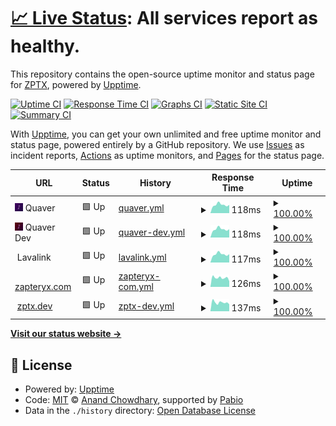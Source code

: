 # [📈 Live Status](https://status.zptx.dev): <!--live status--> **All services report as healthy.**

This repository contains the open-source uptime monitor and status page for [ZPTX](https://zptx.dev/), powered by [Upptime](https://github.com/upptime/upptime).

[![Uptime CI](https://github.com/ZPTXDev/status/workflows/Uptime%20CI/badge.svg)](https://github.com/ZPTXDev/status/actions?query=workflow%3A%22Uptime+CI%22)
[![Response Time CI](https://github.com/ZPTXDev/status/workflows/Response%20Time%20CI/badge.svg)](https://github.com/ZPTXDev/status/actions?query=workflow%3A%22Response+Time+CI%22)
[![Graphs CI](https://github.com/ZPTXDev/status/workflows/Graphs%20CI/badge.svg)](https://github.com/ZPTXDev/status/actions?query=workflow%3A%22Graphs+CI%22)
[![Static Site CI](https://github.com/ZPTXDev/status/workflows/Static%20Site%20CI/badge.svg)](https://github.com/ZPTXDev/status/actions?query=workflow%3A%22Static+Site+CI%22)
[![Summary CI](https://github.com/ZPTXDev/status/workflows/Summary%20CI/badge.svg)](https://github.com/ZPTXDev/status/actions?query=workflow%3A%22Summary+CI%22)

With [Upptime](https://upptime.js.org), you can get your own unlimited and free uptime monitor and status page, powered entirely by a GitHub repository. We use [Issues](https://github.com/ZPTXDev/status/issues) as incident reports, [Actions](https://github.com/ZPTXDev/status/actions) as uptime monitors, and [Pages](https://status.zptx.dev) for the status page.

<!--start: status pages-->
<!-- This summary is generated by Upptime (https://github.com/upptime/upptime) -->
<!-- Do not edit this manually, your changes will be overwritten -->
<!-- prettier-ignore -->
| URL | Status | History | Response Time | Uptime |
| --- | ------ | ------- | ------------- | ------ |
| <img alt="" src="https://raw.githubusercontent.com/ZPTXDev/status/master/assets/quaver.png" height="13"> Quaver | 🟩 Up | [quaver.yml](https://github.com/ZPTXDev/status/commits/HEAD/history/quaver.yml) | <details><summary><img alt="Response time graph" src="./graphs/quaver/response-time-week.png" height="20"> 118ms</summary><br><a href="https://status.zptx.dev/history/quaver"><img alt="Response time 119" src="https://img.shields.io/endpoint?url=https%3A%2F%2Fraw.githubusercontent.com%2FZPTXDev%2Fstatus%2FHEAD%2Fapi%2Fquaver%2Fresponse-time.json"></a><br><a href="https://status.zptx.dev/history/quaver"><img alt="24-hour response time 116" src="https://img.shields.io/endpoint?url=https%3A%2F%2Fraw.githubusercontent.com%2FZPTXDev%2Fstatus%2FHEAD%2Fapi%2Fquaver%2Fresponse-time-day.json"></a><br><a href="https://status.zptx.dev/history/quaver"><img alt="7-day response time 118" src="https://img.shields.io/endpoint?url=https%3A%2F%2Fraw.githubusercontent.com%2FZPTXDev%2Fstatus%2FHEAD%2Fapi%2Fquaver%2Fresponse-time-week.json"></a><br><a href="https://status.zptx.dev/history/quaver"><img alt="30-day response time 119" src="https://img.shields.io/endpoint?url=https%3A%2F%2Fraw.githubusercontent.com%2FZPTXDev%2Fstatus%2FHEAD%2Fapi%2Fquaver%2Fresponse-time-month.json"></a><br><a href="https://status.zptx.dev/history/quaver"><img alt="1-year response time 119" src="https://img.shields.io/endpoint?url=https%3A%2F%2Fraw.githubusercontent.com%2FZPTXDev%2Fstatus%2FHEAD%2Fapi%2Fquaver%2Fresponse-time-year.json"></a></details> | <details><summary><a href="https://status.zptx.dev/history/quaver">100.00%</a></summary><a href="https://status.zptx.dev/history/quaver"><img alt="All-time uptime 100.00%" src="https://img.shields.io/endpoint?url=https%3A%2F%2Fraw.githubusercontent.com%2FZPTXDev%2Fstatus%2FHEAD%2Fapi%2Fquaver%2Fuptime.json"></a><br><a href="https://status.zptx.dev/history/quaver"><img alt="24-hour uptime 100.00%" src="https://img.shields.io/endpoint?url=https%3A%2F%2Fraw.githubusercontent.com%2FZPTXDev%2Fstatus%2FHEAD%2Fapi%2Fquaver%2Fuptime-day.json"></a><br><a href="https://status.zptx.dev/history/quaver"><img alt="7-day uptime 100.00%" src="https://img.shields.io/endpoint?url=https%3A%2F%2Fraw.githubusercontent.com%2FZPTXDev%2Fstatus%2FHEAD%2Fapi%2Fquaver%2Fuptime-week.json"></a><br><a href="https://status.zptx.dev/history/quaver"><img alt="30-day uptime 100.00%" src="https://img.shields.io/endpoint?url=https%3A%2F%2Fraw.githubusercontent.com%2FZPTXDev%2Fstatus%2FHEAD%2Fapi%2Fquaver%2Fuptime-month.json"></a><br><a href="https://status.zptx.dev/history/quaver"><img alt="1-year uptime 100.00%" src="https://img.shields.io/endpoint?url=https%3A%2F%2Fraw.githubusercontent.com%2FZPTXDev%2Fstatus%2FHEAD%2Fapi%2Fquaver%2Fuptime-year.json"></a></details>
| <img alt="" src="https://raw.githubusercontent.com/ZPTXDev/status/master/assets/quaver-dev.png" height="13"> Quaver Dev | 🟩 Up | [quaver-dev.yml](https://github.com/ZPTXDev/status/commits/HEAD/history/quaver-dev.yml) | <details><summary><img alt="Response time graph" src="./graphs/quaver-dev/response-time-week.png" height="20"> 118ms</summary><br><a href="https://status.zptx.dev/history/quaver-dev"><img alt="Response time 119" src="https://img.shields.io/endpoint?url=https%3A%2F%2Fraw.githubusercontent.com%2FZPTXDev%2Fstatus%2FHEAD%2Fapi%2Fquaver-dev%2Fresponse-time.json"></a><br><a href="https://status.zptx.dev/history/quaver-dev"><img alt="24-hour response time 117" src="https://img.shields.io/endpoint?url=https%3A%2F%2Fraw.githubusercontent.com%2FZPTXDev%2Fstatus%2FHEAD%2Fapi%2Fquaver-dev%2Fresponse-time-day.json"></a><br><a href="https://status.zptx.dev/history/quaver-dev"><img alt="7-day response time 118" src="https://img.shields.io/endpoint?url=https%3A%2F%2Fraw.githubusercontent.com%2FZPTXDev%2Fstatus%2FHEAD%2Fapi%2Fquaver-dev%2Fresponse-time-week.json"></a><br><a href="https://status.zptx.dev/history/quaver-dev"><img alt="30-day response time 119" src="https://img.shields.io/endpoint?url=https%3A%2F%2Fraw.githubusercontent.com%2FZPTXDev%2Fstatus%2FHEAD%2Fapi%2Fquaver-dev%2Fresponse-time-month.json"></a><br><a href="https://status.zptx.dev/history/quaver-dev"><img alt="1-year response time 119" src="https://img.shields.io/endpoint?url=https%3A%2F%2Fraw.githubusercontent.com%2FZPTXDev%2Fstatus%2FHEAD%2Fapi%2Fquaver-dev%2Fresponse-time-year.json"></a></details> | <details><summary><a href="https://status.zptx.dev/history/quaver-dev">100.00%</a></summary><a href="https://status.zptx.dev/history/quaver-dev"><img alt="All-time uptime 100.00%" src="https://img.shields.io/endpoint?url=https%3A%2F%2Fraw.githubusercontent.com%2FZPTXDev%2Fstatus%2FHEAD%2Fapi%2Fquaver-dev%2Fuptime.json"></a><br><a href="https://status.zptx.dev/history/quaver-dev"><img alt="24-hour uptime 100.00%" src="https://img.shields.io/endpoint?url=https%3A%2F%2Fraw.githubusercontent.com%2FZPTXDev%2Fstatus%2FHEAD%2Fapi%2Fquaver-dev%2Fuptime-day.json"></a><br><a href="https://status.zptx.dev/history/quaver-dev"><img alt="7-day uptime 100.00%" src="https://img.shields.io/endpoint?url=https%3A%2F%2Fraw.githubusercontent.com%2FZPTXDev%2Fstatus%2FHEAD%2Fapi%2Fquaver-dev%2Fuptime-week.json"></a><br><a href="https://status.zptx.dev/history/quaver-dev"><img alt="30-day uptime 100.00%" src="https://img.shields.io/endpoint?url=https%3A%2F%2Fraw.githubusercontent.com%2FZPTXDev%2Fstatus%2FHEAD%2Fapi%2Fquaver-dev%2Fuptime-month.json"></a><br><a href="https://status.zptx.dev/history/quaver-dev"><img alt="1-year uptime 100.00%" src="https://img.shields.io/endpoint?url=https%3A%2F%2Fraw.githubusercontent.com%2FZPTXDev%2Fstatus%2FHEAD%2Fapi%2Fquaver-dev%2Fuptime-year.json"></a></details>
| <img alt="" src="https://raw.githubusercontent.com/lavalink-devs/Lavalink/master/branding/lavalink.svg" height="13"> Lavalink | 🟩 Up | [lavalink.yml](https://github.com/ZPTXDev/status/commits/HEAD/history/lavalink.yml) | <details><summary><img alt="Response time graph" src="./graphs/lavalink/response-time-week.png" height="20"> 117ms</summary><br><a href="https://status.zptx.dev/history/lavalink"><img alt="Response time 119" src="https://img.shields.io/endpoint?url=https%3A%2F%2Fraw.githubusercontent.com%2FZPTXDev%2Fstatus%2FHEAD%2Fapi%2Flavalink%2Fresponse-time.json"></a><br><a href="https://status.zptx.dev/history/lavalink"><img alt="24-hour response time 117" src="https://img.shields.io/endpoint?url=https%3A%2F%2Fraw.githubusercontent.com%2FZPTXDev%2Fstatus%2FHEAD%2Fapi%2Flavalink%2Fresponse-time-day.json"></a><br><a href="https://status.zptx.dev/history/lavalink"><img alt="7-day response time 117" src="https://img.shields.io/endpoint?url=https%3A%2F%2Fraw.githubusercontent.com%2FZPTXDev%2Fstatus%2FHEAD%2Fapi%2Flavalink%2Fresponse-time-week.json"></a><br><a href="https://status.zptx.dev/history/lavalink"><img alt="30-day response time 119" src="https://img.shields.io/endpoint?url=https%3A%2F%2Fraw.githubusercontent.com%2FZPTXDev%2Fstatus%2FHEAD%2Fapi%2Flavalink%2Fresponse-time-month.json"></a><br><a href="https://status.zptx.dev/history/lavalink"><img alt="1-year response time 119" src="https://img.shields.io/endpoint?url=https%3A%2F%2Fraw.githubusercontent.com%2FZPTXDev%2Fstatus%2FHEAD%2Fapi%2Flavalink%2Fresponse-time-year.json"></a></details> | <details><summary><a href="https://status.zptx.dev/history/lavalink">100.00%</a></summary><a href="https://status.zptx.dev/history/lavalink"><img alt="All-time uptime 100.00%" src="https://img.shields.io/endpoint?url=https%3A%2F%2Fraw.githubusercontent.com%2FZPTXDev%2Fstatus%2FHEAD%2Fapi%2Flavalink%2Fuptime.json"></a><br><a href="https://status.zptx.dev/history/lavalink"><img alt="24-hour uptime 100.00%" src="https://img.shields.io/endpoint?url=https%3A%2F%2Fraw.githubusercontent.com%2FZPTXDev%2Fstatus%2FHEAD%2Fapi%2Flavalink%2Fuptime-day.json"></a><br><a href="https://status.zptx.dev/history/lavalink"><img alt="7-day uptime 100.00%" src="https://img.shields.io/endpoint?url=https%3A%2F%2Fraw.githubusercontent.com%2FZPTXDev%2Fstatus%2FHEAD%2Fapi%2Flavalink%2Fuptime-week.json"></a><br><a href="https://status.zptx.dev/history/lavalink"><img alt="30-day uptime 100.00%" src="https://img.shields.io/endpoint?url=https%3A%2F%2Fraw.githubusercontent.com%2FZPTXDev%2Fstatus%2FHEAD%2Fapi%2Flavalink%2Fuptime-month.json"></a><br><a href="https://status.zptx.dev/history/lavalink"><img alt="1-year uptime 100.00%" src="https://img.shields.io/endpoint?url=https%3A%2F%2Fraw.githubusercontent.com%2FZPTXDev%2Fstatus%2FHEAD%2Fapi%2Flavalink%2Fuptime-year.json"></a></details>
| <img alt="" src="https://icons.duckduckgo.com/ip3/zapteryx.com.ico" height="13"> [zapteryx.com](https://zapteryx.com) | 🟩 Up | [zapteryx-com.yml](https://github.com/ZPTXDev/status/commits/HEAD/history/zapteryx-com.yml) | <details><summary><img alt="Response time graph" src="./graphs/zapteryx-com/response-time-week.png" height="20"> 126ms</summary><br><a href="https://status.zptx.dev/history/zapteryx-com"><img alt="Response time 144" src="https://img.shields.io/endpoint?url=https%3A%2F%2Fraw.githubusercontent.com%2FZPTXDev%2Fstatus%2FHEAD%2Fapi%2Fzapteryx-com%2Fresponse-time.json"></a><br><a href="https://status.zptx.dev/history/zapteryx-com"><img alt="24-hour response time 78" src="https://img.shields.io/endpoint?url=https%3A%2F%2Fraw.githubusercontent.com%2FZPTXDev%2Fstatus%2FHEAD%2Fapi%2Fzapteryx-com%2Fresponse-time-day.json"></a><br><a href="https://status.zptx.dev/history/zapteryx-com"><img alt="7-day response time 126" src="https://img.shields.io/endpoint?url=https%3A%2F%2Fraw.githubusercontent.com%2FZPTXDev%2Fstatus%2FHEAD%2Fapi%2Fzapteryx-com%2Fresponse-time-week.json"></a><br><a href="https://status.zptx.dev/history/zapteryx-com"><img alt="30-day response time 144" src="https://img.shields.io/endpoint?url=https%3A%2F%2Fraw.githubusercontent.com%2FZPTXDev%2Fstatus%2FHEAD%2Fapi%2Fzapteryx-com%2Fresponse-time-month.json"></a><br><a href="https://status.zptx.dev/history/zapteryx-com"><img alt="1-year response time 144" src="https://img.shields.io/endpoint?url=https%3A%2F%2Fraw.githubusercontent.com%2FZPTXDev%2Fstatus%2FHEAD%2Fapi%2Fzapteryx-com%2Fresponse-time-year.json"></a></details> | <details><summary><a href="https://status.zptx.dev/history/zapteryx-com">100.00%</a></summary><a href="https://status.zptx.dev/history/zapteryx-com"><img alt="All-time uptime 100.00%" src="https://img.shields.io/endpoint?url=https%3A%2F%2Fraw.githubusercontent.com%2FZPTXDev%2Fstatus%2FHEAD%2Fapi%2Fzapteryx-com%2Fuptime.json"></a><br><a href="https://status.zptx.dev/history/zapteryx-com"><img alt="24-hour uptime 100.00%" src="https://img.shields.io/endpoint?url=https%3A%2F%2Fraw.githubusercontent.com%2FZPTXDev%2Fstatus%2FHEAD%2Fapi%2Fzapteryx-com%2Fuptime-day.json"></a><br><a href="https://status.zptx.dev/history/zapteryx-com"><img alt="7-day uptime 100.00%" src="https://img.shields.io/endpoint?url=https%3A%2F%2Fraw.githubusercontent.com%2FZPTXDev%2Fstatus%2FHEAD%2Fapi%2Fzapteryx-com%2Fuptime-week.json"></a><br><a href="https://status.zptx.dev/history/zapteryx-com"><img alt="30-day uptime 100.00%" src="https://img.shields.io/endpoint?url=https%3A%2F%2Fraw.githubusercontent.com%2FZPTXDev%2Fstatus%2FHEAD%2Fapi%2Fzapteryx-com%2Fuptime-month.json"></a><br><a href="https://status.zptx.dev/history/zapteryx-com"><img alt="1-year uptime 100.00%" src="https://img.shields.io/endpoint?url=https%3A%2F%2Fraw.githubusercontent.com%2FZPTXDev%2Fstatus%2FHEAD%2Fapi%2Fzapteryx-com%2Fuptime-year.json"></a></details>
| <img alt="" src="https://icons.duckduckgo.com/ip3/zptx.dev.ico" height="13"> [zptx.dev](https://zptx.dev) | 🟩 Up | [zptx-dev.yml](https://github.com/ZPTXDev/status/commits/HEAD/history/zptx-dev.yml) | <details><summary><img alt="Response time graph" src="./graphs/zptx-dev/response-time-week.png" height="20"> 137ms</summary><br><a href="https://status.zptx.dev/history/zptx-dev"><img alt="Response time 182" src="https://img.shields.io/endpoint?url=https%3A%2F%2Fraw.githubusercontent.com%2FZPTXDev%2Fstatus%2FHEAD%2Fapi%2Fzptx-dev%2Fresponse-time.json"></a><br><a href="https://status.zptx.dev/history/zptx-dev"><img alt="24-hour response time 109" src="https://img.shields.io/endpoint?url=https%3A%2F%2Fraw.githubusercontent.com%2FZPTXDev%2Fstatus%2FHEAD%2Fapi%2Fzptx-dev%2Fresponse-time-day.json"></a><br><a href="https://status.zptx.dev/history/zptx-dev"><img alt="7-day response time 137" src="https://img.shields.io/endpoint?url=https%3A%2F%2Fraw.githubusercontent.com%2FZPTXDev%2Fstatus%2FHEAD%2Fapi%2Fzptx-dev%2Fresponse-time-week.json"></a><br><a href="https://status.zptx.dev/history/zptx-dev"><img alt="30-day response time 182" src="https://img.shields.io/endpoint?url=https%3A%2F%2Fraw.githubusercontent.com%2FZPTXDev%2Fstatus%2FHEAD%2Fapi%2Fzptx-dev%2Fresponse-time-month.json"></a><br><a href="https://status.zptx.dev/history/zptx-dev"><img alt="1-year response time 182" src="https://img.shields.io/endpoint?url=https%3A%2F%2Fraw.githubusercontent.com%2FZPTXDev%2Fstatus%2FHEAD%2Fapi%2Fzptx-dev%2Fresponse-time-year.json"></a></details> | <details><summary><a href="https://status.zptx.dev/history/zptx-dev">100.00%</a></summary><a href="https://status.zptx.dev/history/zptx-dev"><img alt="All-time uptime 100.00%" src="https://img.shields.io/endpoint?url=https%3A%2F%2Fraw.githubusercontent.com%2FZPTXDev%2Fstatus%2FHEAD%2Fapi%2Fzptx-dev%2Fuptime.json"></a><br><a href="https://status.zptx.dev/history/zptx-dev"><img alt="24-hour uptime 100.00%" src="https://img.shields.io/endpoint?url=https%3A%2F%2Fraw.githubusercontent.com%2FZPTXDev%2Fstatus%2FHEAD%2Fapi%2Fzptx-dev%2Fuptime-day.json"></a><br><a href="https://status.zptx.dev/history/zptx-dev"><img alt="7-day uptime 100.00%" src="https://img.shields.io/endpoint?url=https%3A%2F%2Fraw.githubusercontent.com%2FZPTXDev%2Fstatus%2FHEAD%2Fapi%2Fzptx-dev%2Fuptime-week.json"></a><br><a href="https://status.zptx.dev/history/zptx-dev"><img alt="30-day uptime 100.00%" src="https://img.shields.io/endpoint?url=https%3A%2F%2Fraw.githubusercontent.com%2FZPTXDev%2Fstatus%2FHEAD%2Fapi%2Fzptx-dev%2Fuptime-month.json"></a><br><a href="https://status.zptx.dev/history/zptx-dev"><img alt="1-year uptime 100.00%" src="https://img.shields.io/endpoint?url=https%3A%2F%2Fraw.githubusercontent.com%2FZPTXDev%2Fstatus%2FHEAD%2Fapi%2Fzptx-dev%2Fuptime-year.json"></a></details>

<!--end: status pages-->

[**Visit our status website →**](https://status.zptx.dev)

## 📄 License

- Powered by: [Upptime](https://github.com/upptime/upptime)
- Code: [MIT](./LICENSE) © [Anand Chowdhary](https://anandchowdhary.com), supported by [Pabio](https://pabio.com)
- Data in the `./history` directory: [Open Database License](https://opendatacommons.org/licenses/odbl/1-0/)
